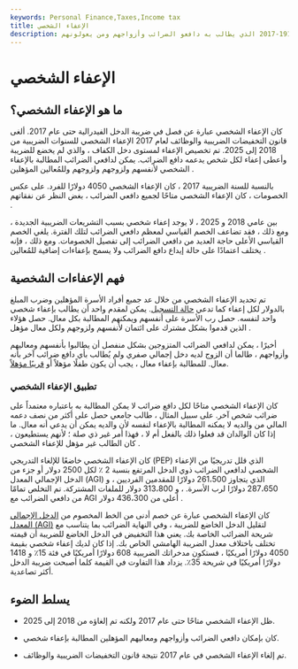 ```yaml
---
keywords: Personal Finance,Taxes,Income tax
title: الإعفاء الشخصي
description: كان الإعفاء الشخصي عبارة عن خصم أدنى للسنوات الضريبية 1913-2017 الذي يطالب به دافعو الضرائب وأزواجهم ومن يعولونهم.
---
```


# الإعفاء الشخصي
## ما هو الإعفاء الشخصي؟

كان الإعفاء الشخصي عبارة عن فصل في ضريبة الدخل الفيدرالية حتى عام 2017. ألغى قانون التخفيضات الضريبية والوظائف لعام 2017 الإعفاء الشخصي للسنوات الضريبية من 2018 إلى 2025. تم تخصيص الإعفاء لمستوى دخل الكفاف ، والذي لم يخضع للضريبة وأعطى إعفاء لكل شخص يدعمه دافع الضرائب. يمكن لدافعي الضرائب المطالبة بالإعفاء الشخصي لأنفسهم ولزوجهم ولزوجهم وللمُعالين المؤهلين .

بالنسبة للسنة الضريبية 2017 ، كان الإعفاء الشخصي 4050 دولارًا للفرد. على عكس الخصومات ، كان الإعفاء الشخصي متاحًا لجميع دافعي الضرائب ، بغض النظر عن نفقاتهم .

بين عامي 2018 و 2025 ، لا يوجد إعفاء شخصي بسبب التشريعات الضريبية الجديدة ، ومع ذلك ، فقد تضاعف الخصم القياسي لمعظم دافعي الضرائب لتلك الفترة. يلغي الخصم القياسي الأعلى حاجة العديد من دافعي الضرائب إلى تفصيل الخصومات. ومع ذلك ، فإنه يختلف اعتمادًا على حالة إيداع دافع الضرائب ولا يسمح بإعفاءات إضافية للمُعالين .

## فهم الإعفاءات الشخصية

تم تحديد الإعفاء الشخصي من خلال عد جميع أفراد الأسرة المؤهلين وضرب المبلغ بالدولار لكل إعفاء كما تدعي [حالة التسجيل](/filingstatus). يمكن لمقدم واحد أن يطالب بإعفاء شخصي واحد لنفسه. حصل رب الأسرة على أنفسهم ويمكنهم المطالبة بكل معال. حصل هؤلاء الذين قدموا بشكل مشترك على ائتمان لأنفسهم ولزوجهم ولكل معال مؤهل .

أخيرًا ، يمكن لدافعي الضرائب المتزوجين بشكل منفصل أن يطالبوا بأنفسهم ومعاليهم وأزواجهم ، طالما أن الزوج لديه دخل إجمالي صفري ولم يُطالب بأي دافع ضرائب آخر بأنه معال. للمطالبة بإعفاء معال ، يجب أن يكون طفلًا مؤهلاً أو [قريبًا مؤهلاً](/qualifying-relative).

### تطبيق الإعفاء الشخصي

كان الإعفاء الشخصي متاحًا لكل دافع ضرائب لا يمكن المطالبة به باعتباره معتمداً على ضرائب شخص آخر. على سبيل المثال ، طالب جامعي حصل على أكثر من نصف دعمه المالي من والديه لا يمكنه المطالبة بالإعفاء لنفسه لأن والديه يمكن أن يدعي أنه معال. ما إذا كان الوالدان قد فعلوا ذلك بالفعل أم لا ، فهذا أمر غير ذي صلة ؛ لأنهم يستطيعون ، كان الطالب غير مؤهل للإعفاء الشخصي .

كان الإعفاء الشخصي خاضعًا للإلغاء التدريجي (PEP) الذي قلل تدريجيًا من الإعفاء الشخصي لدافعي الضرائب ذوي الدخل المرتفع بنسبة 2 ٪ لكل 2500 دولار أو جزء من الدخل الإجمالي المعدل (AGI) الذي يتجاوز 261،500 دولارًا للمقدمين الفرديين ، و 287،650 دولارًا لرب الأسرة. ، و 313،800 دولار للملفات المشتركة. تم التخلص تمامًا من دافعي الضرائب مع AGI أعلى من 436،300 دولار .

كان الإعفاء الشخصي عبارة عن خصم أدنى من الخط المخصوم من [الدخل الإجمالي المعدل (AGI)](/agi) لتقليل الدخل الخاضع للضريبة ، وفي النهاية الضرائب بما يتناسب مع شريحة الضرائب الخاصة بك. يعني هذا التخفيض في الدخل الخاضع للضريبة أن قيمته تختلف باختلاف معدل الضريبة الهامشي الخاص بك. إذا كان لديك إعفاء شخصي بقيمة 4050 دولارًا أمريكيًا ، فستكون مدخراتك الضريبية 608 دولارًا أمريكيًا في فئة 15٪ و 1418 دولارًا أمريكيًا في شريحة 35٪. يزداد هذا التفاوت في القيمة كلما أصبحت ضريبة الدخل أكثر تصاعدية.

## يسلط الضوء

- ظل الإعفاء الشخصي متاحًا حتى عام 2017 ولكنه تم إلغاؤه من 2018 إلى 2025.

- كان بإمكان دافعي الضرائب وأزواجهم ومعاليهم المؤهلين المطالبة بإعفاء شخصي.

- تم إلغاء الإعفاء الشخصي في عام 2017 نتيجة قانون التخفيضات الضريبية والوظائف.

